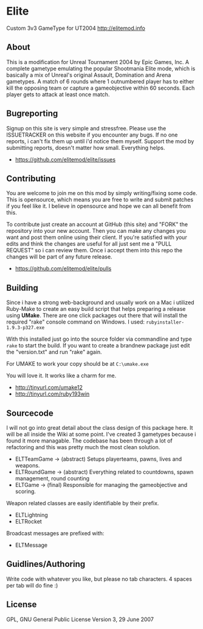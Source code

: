 Elite
=====

Custom 3v3 GameType for UT2004
http://elitemod.info

## About

This is a modification for Unreal Tournament 2004 by Epic Games, Inc. A complete gametype
emulating the popular Shootmania Elite mode, which is basically a mix of Unreal's original 
Assault, Domination and Arena gametypes. A match of 6 rounds where 1 outnumbered player has
to either kill the opposing team or capture a gameobjective within 60 seconds. Each player 
gets to attack at least once match. 


## Bugreporting

Signup on this site is very simple and stressfree. Please use the ISSUETRACKER on this website if 
you encounter any bugs. If no one reports, i can't fix them up until i'd notice them myself. Support
the mod by submitting reports, doesn't matter how small. Everything helps.

- https://github.com/elitemod/elite/issues

## Contributing

You are welcome to join me on this mod by simply writing/fixing some code. This is opensource, which
means you are free to write and submit patches if you feel like it. I believe in opensource and hope 
we can all benefit from this.

To contribute just create an account at GitHub (this site) and "FORK" the repository into your new 
account. Then you can make any changes you want and post them online using their client. If you're 
satisfied with your edits and think the changes are useful for all just sent me a "PULL REQUEST" so
i can review them. Once i accept them into this repo the changes will be part of any future release.

- https://github.com/elitemod/elite/pulls

## Building

Since i have a strong web-background and usually work on a Mac i utilized Ruby-Make to create an easy 
build script that helps preparing a release using **UMake**. There are one click packages out there that 
will install the required "rake" console command on Windows. I used: ```rubyinstaller-1.9.3-p327.exe```

With this installed just go into the source folder via commandline and type ```rake``` to start the 
build. If you want to create a brandnew package just edit the "version.txt" and run "rake" again.

For UMAKE to work your copy should be at ```C:\umake.exe```

You will love it. It works like a charm for me. 

- http://tinyurl.com/umake12
- http://tinyurl.com/ruby193win

## Sourcecode

I will not go into great detail about the class design of this package here. It will be all
inside the Wiki at some point. I've created 3 gametypes because i found it more managable. The codebase
has been through a lot of refactoring and this was pretty much the most clean solution.

- ELTTeamGame -> (abstract) Setups playerteams, pawns, lives and weapons. 
- ELTRoundGame -> (abstract) Everything related to countdowns, spawn management, round counting
- ELTGame -> (final) Responsible for managing the gameobjective and scoring. 

Weapon related classes are easily identifiable by their prefix. 

- ELTLightning
- ELTRocket

Broadcast messages are prefixed with:

- ELTMessage

## Guidlines/Authoring

Write code with whatever you like, but please no tab characters. 4 spaces per tab will do fine :)

## License

GPL, GNU General Public License
Version 3, 29 June 2007

